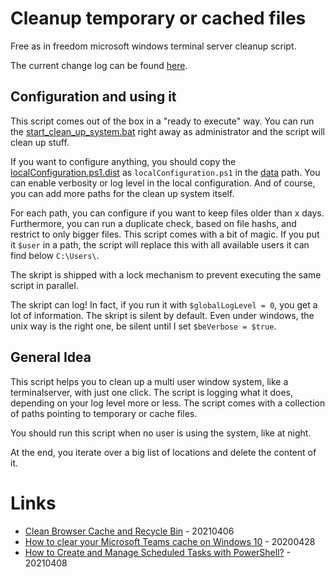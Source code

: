 # Cleanup temporary or cached files

Free as in freedom microsoft windows terminal server cleanup script.

The current change log can be found [here](CHANGELOG.md).

## Configuration and using it

This script comes out of the box in a "ready to execute" way.
You can run the [start_clean_up_system.bat](start_clean_up_system.bat) right away as administrator and the script will clean up stuff.

If you want to configure anything, you should copy the [localConfiguration.ps1.dist](data/localConfiguration.ps1.dist) as `localConfiguration.ps1` in the [data](data) path.
You can enable verbosity or log level in the local configuration. And of course, you can add more paths for the clean up system itself.

For each path, you can configure if you want to keep files older than x days. Furthermore, you can run a duplicate check, based on file hashs, and restrict to only bigger files.
This script comes with a bit of magic. If you put it `$user` in a path, the script will replace this with all available users it can find below `C:\Users\`.

The skript is shipped with a lock mechanism to prevent executing the same script in parallel.

The skript can log! In fact, if you run it with `$globalLogLevel = 0`, you get a lot of information.
The skript is silent by default. Even under windows, the unix way is the right one, be silent until I set `$beVerbose = $true`.

## General Idea

This script helps you to clean up a multi user window system, like a terminalserver, with just one click.
The script is logging what it does, depending on your log level more or less.
The script comes with a collection of paths pointing to temporary or cache files.

You should run this script when no user is using the system, like at night.

At the end, you iterate over a big list of locations and delete the content of it.

# Links

* [Clean Browser Cache and Recycle Bin](https://github.com/Bromeego/Clean-Temp-Files) - 20210406
* [How to clear your Microsoft Teams cache on Windows 10](https://www.onmsft.com/how-to/how-to-clear-your-microsoft-teams-cache-on-windows-10) - 20200428
* [How to Create and Manage Scheduled Tasks with PowerShell?](http://woshub.com/how-to-create-scheduled-task-using-powershell/) - 20210408
